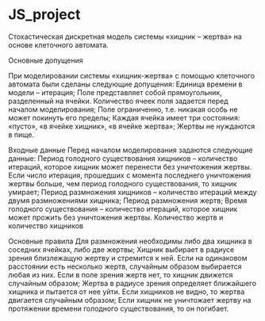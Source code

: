 # JS_project
Стохастическая дискретная модель системы «хищник – жертва» на основе клеточного автомата.

Основные допущения

При моделировании системы «хищник-жертва» с помощью клеточного автомата были сделаны следующие допущения:
Единица времени в модели – итерация;
Поле представляет собой прямоугольник, разделенный на ячейки. Количество ячеек поля задается перед началом моделирования;
Поле ограниченно, т.е. никакая особь не может покинуть его пределы;
Каждая ячейка имеет три состояния: «пусто», «в ячейке хищник», «в ячейке жертва»;
Жертвы не нуждаются в пище.

Входные данные
Перед началом моделирования задаются следующие данные:
Период голодного существования хищников – количество итераций, которое хищник может перенести без уничтожения жертвы. Если число итерация, прошедших с момента последнего уничтожения жертвы больше, чем период голодного существования, то хищник умирает;
Период размножения хищников – количество итераций между двумя размножениями хищника;
Период размножения жертв;
Время голодного существования – количество итераций, которое хищник может прожить без уничтожения жертвы.
Количество жертв и количество хищников

Основные правила
Для размножения необходимы либо два хищника в соседних ячейках, либо две жертвы;
Хищник выбирает в радиусе зрения близлежащую жертву и стремится к ней. Если на одинаковом расстоянии есть несколько жертв, случайным образом выбирается любая из них. Если в поле зрения жертв нет, то хищник движется случайным образом;
Жертва в радиусе зрения определяет ближайшего хищника и пытается от нее уйти. Если хищников не видно, то жертва двигается случайным образом;
Если хищник не уничтожает жертву на протяжении времени голодного существования, то он погибает.
